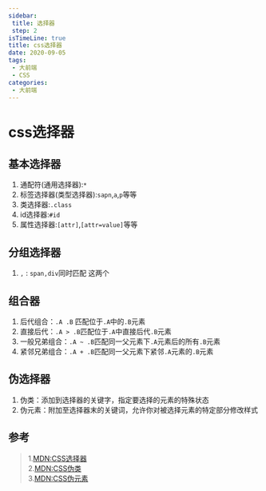 ```yaml
---
sidebar:
 title: 选择器
 step: 2
isTimeLine: true
title: css选择器
date: 2020-09-05
tags:
 - 大前端
 - CSS
categories:
 - 大前端
---
```

# css选择器
## 基本选择器
1. 通配符(通用选择器):`*`
2. 标签选择器(类型选择器):`sapn`,`a`,`p`等等
3. 类选择器:`.class`
4. id选择器:`#id`
5. 属性选择器:`[attr]`,`[attr=value]`等等

## 分组选择器
1. `,` : `span,div`同时匹配 这两个

## 组合器
1. 后代组合：`.A .B` 匹配位于`.A`中的`.B`元素
2. 直接后代：`.A > .B`匹配位于`.A`中直接后代`.B`元素
3. 一般兄弟组合：`.A ~ .B`匹配同一父元素下`.A`元素后的所有`.B`元素
4. 紧邻兄弟组合：`.A + .B`匹配同一父元素下紧邻`.A`元素的`.B`元素

## 伪选择器
1. 伪类：添加到选择器的关键字，指定要选择的元素的特殊状态
2. 伪元素：附加至选择器末的关键词，允许你对被选择元素的特定部分修改样式

## 参考
>1.[MDN:CSS选择器](https://developer.mozilla.org/zh-CN/docs/Web/CSS/CSS_Selectors)<br>
2.[MDN:CSS伪类](https://developer.mozilla.org/zh-CN/docs/Web/CSS/Pseudo-classes)<br>
3.[MDN:CSS伪元素](https://developer.mozilla.org/zh-CN/docs/Web/CSS/Pseudo-elements)
